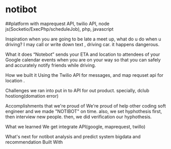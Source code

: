 # notibot

##platform with maprequest API, twilio API, node js(Socketio/ExecPhp/scheduleJob), php, javascript

Inspiration
when you are going to be late a meet up, what do u do when u driving? I may call or write down text , driving car. it happens dangerous.

What it does
“Notebot” sends your ETA and location to attendees of your Google calendar events when you are on your way so that you can safely and accurately notify friends while driving.

How we built it
Using the Twilio API for messages, and map requset api for location .

Challenges we ran into
put in to API for out product. specially, dclub hostiong(domation error)

Accomplishments that we're proud of
We're proud of help other coding soft engineer and we made "NOTIBOT" on time. also, we set hyphothesis first, then interview new people. then, we did verification our hyphothesis.

What we learned
We get integrate API(google, maprequest, twillo)

What's next for notibot
analysis and predict system
bigdata and recommendation
Built With
